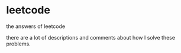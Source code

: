 # leetcode
the answers of leetcode

there are a lot of descriptions and comments about how I solve these problems.

